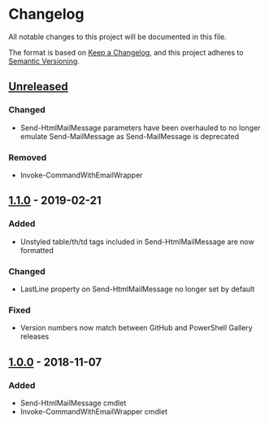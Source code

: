 # Changelog
All notable changes to this project will be documented in this file.

The format is based on [Keep a Changelog](https://keepachangelog.com/en/1.0.0/),
and this project adheres to [Semantic Versioning](https://semver.org/spec/v2.0.0.html).

## [Unreleased]
### Changed
- Send-HtmlMailMessage parameters have been overhauled to no longer emulate Send-MailMessage as Send-MailMessage is deprecated

### Removed
- Invoke-CommandWithEmailWrapper

## [1.1.0] - 2019-02-21
### Added
- Unstyled table/th/td tags included in Send-HtmlMailMessage are now formatted

### Changed
- LastLine property on Send-HtmlMailMessage no longer set by default

### Fixed
- Version numbers now match between GitHub and PowerShell Gallery releases

## [1.0.0] - 2018-11-07
### Added
 - Send-HtmlMailMessage cmdlet
 - Invoke-CommandWithEmailWrapper cmdlet

[Unreleased]: https://github.com/natescherer/PoshEmail/compare/v1.1.0..HEAD
[1.1.0]: https://github.com/natescherer/PoshEmail/compare/v1.0.0..v1.1.0
[1.0.0]: https://github.com/natescherer/PoshEmail/tree/v1.0.0